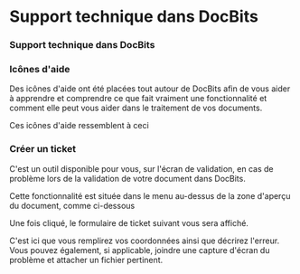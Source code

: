 # Support technique dans DocBits

### Support technique dans DocBits <a href="#hy7z6t7p8psl" id="hy7z6t7p8psl"></a>

### **Icônes d'aide** <a href="#gvm1kp4bwvnd" id="gvm1kp4bwvnd"></a>

Des icônes d'aide ont été placées tout autour de DocBits afin de vous aider à apprendre et comprendre ce que fait vraiment une fonctionnalité et comment elle peut vous aider dans le traitement de vos documents.

Ces icônes d'aide ressemblent à ceci

### **Créer un ticket** <a href="#id-2mb0mw2kxioz" id="id-2mb0mw2kxioz"></a>

C'est un outil disponible pour vous, sur l'écran de validation, en cas de problème lors de la validation de votre document dans DocBits.

Cette fonctionnalité est située dans le menu au-dessus de la zone d'aperçu du document, comme ci-dessous

Une fois cliqué, le formulaire de ticket suivant vous sera affiché.

C'est ici que vous remplirez vos coordonnées ainsi que décrirez l'erreur. Vous pouvez également, si applicable, joindre une capture d'écran du problème et attacher un fichier pertinent.
